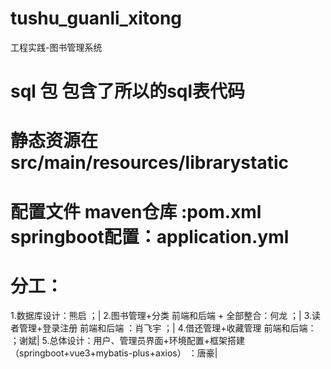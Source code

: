 # tushu_guanli_xitong
工程实践-图书管理系统
# sql 包 包含了所以的sql表代码
# 静态资源在 src/main/resources/librarystatic
# 配置文件 maven仓库 :pom.xml   springboot配置：application.yml
# 分工：
1.数据库设计：熊启 ；|
2.图书管理+分类 前端和后端 + 全部整合：何龙 ；|
3.读者管理+登录注册 前端和后端 ：肖飞宇 ；|
4.借还管理+收藏管理 前端和后端： ；谢斌|
5.总体设计：用户、管理员界面+环境配置+框架搭建（springboot+vue3+mybatis-plus+axios） ：唐豪|
